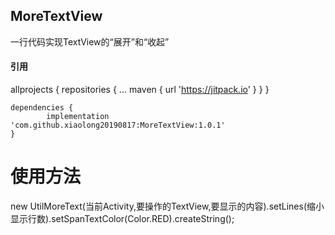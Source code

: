 ## MoreTextView
一行代码实现TextView的“展开”和“收起”
#### 引用
allprojects {
		repositories {
			...
			maven { url 'https://jitpack.io' }
		}
	}
    
    dependencies {
	        implementation 'com.github.xiaolong20190817:MoreTextView:1.0.1'
	}
   
# 使用方法
new UtilMoreText(当前Activity,要操作的TextView,要显示的内容).setLines(缩小显示行数).setSpanTextColor(Color.RED).createString();
